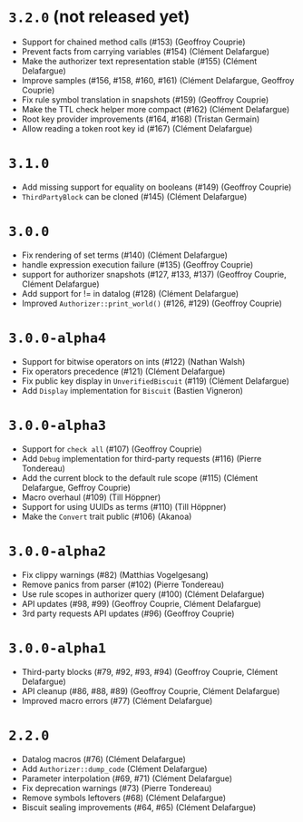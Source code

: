 # `3.2.0` (not released yet)

- Support for chained method calls (#153) (Geoffroy Couprie)
- Prevent facts from carrying variables (#154) (Clément Delafargue)
- Make the authorizer text representation stable (#155) (Clément Delafargue)
- Improve samples (#156, #158, #160, #161) (Clément Delafargue, Geoffroy Couprie)
- Fix rule symbol translation in snapshots (#159) (Geoffroy Couprie)
- Make the TTL check helper more compact (#162) (Clément Delafargue)
- Root key provider improvements (#164, #168) (Tristan Germain)
- Allow reading a token root key id (#167) (Clément Delafargue)

# `3.1.0`

- Add missing support for equality on booleans (#149) (Geoffroy Couprie)
- `ThirdPartyBlock` can be cloned (#145) (Clément Delafargue)

# `3.0.0`

- Fix rendering of set terms (#140) (Clément Delafargue)
- handle expression execution failure (#135) (Geoffroy Couprie)
- support for authorizer snapshots (#127, #133, #137) (Geoffroy Couprie, Clément Delafargue)
- Add support for != in datalog (#128) (Clément Delafargue)
- Improved `Authorizer::print_world()` (#126, #129) (Geoffroy Couprie)

# `3.0.0-alpha4`

- Support for bitwise operators on ints (#122) (Nathan Walsh)
- Fix operators precedence (#121) (Clément Delafargue)
- Fix public key display in `UnverifiedBiscuit` (#119) (Clément Delafargue)
- Add `Display` implementation for `Biscuit` (Bastien Vigneron)

# `3.0.0-alpha3`

- Support for `check all` (#107) (Geoffroy Couprie)
- Add `Debug` implementation for third-party requests (#116) (Pierre Tondereau)
- Add the current block to the default rule scope (#115) (Clément Delafargue, Geffroy Couprie)
- Macro overhaul (#109) (Till Höppner)
- Support for using UUIDs as terms (#110) (Till Höppner)
- Make the `Convert` trait public (#106) (Akanoa)

# `3.0.0-alpha2`

- Fix clippy warnings (#82) (Matthias Vogelgesang)
- Remove panics from parser (#102) (Pierre Tondereau)
- Use rule scopes in authorizer query (#100) (Clément Delafargue)
- API updates (#98, #99) (Geoffroy Couprie, Clément Delafargue)
- 3rd party requests API updates (#96) (Geoffroy Couprie)

# `3.0.0-alpha1`

- Third-party blocks (#79, #92, #93, #94) (Geoffroy Couprie, Clément Delafargue)
- API cleanup (#86, #88, #89) (Geoffroy Couprie, Clément Delafargue)
- Improved macro errors (#77) (Clément Delafargue)


# `2.2.0`

- Datalog macros (#76) (Clément Delafargue)
- Add `Authorizer::dump_code` (Clément Delafargue)
- Parameter interpolation (#69, #71) (Clément Delafargue)
- Fix deprecation warnings (#73) (Pierre Tondereau)
- Remove symbols leftovers (#68) (Clément Delafargue)
- Biscuit sealing improvements (#64, #65) (Clément Delafargue)
